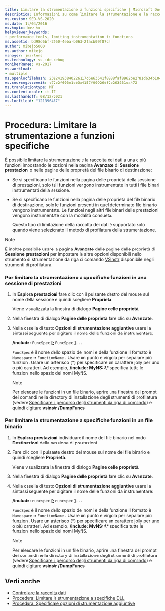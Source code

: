 ```yaml
---
title: Limitare la strumentazione a funzioni specifiche | Microsoft Docs
description: Informazioni su come limitare la strumentazione e la raccolta dati a una o più funzioni impostando le opzioni nella pagina Avanzate o nelle pagine delle proprietà binarie di destinazione.
ms.custom: SEO-VS-2020
ms.date: 11/04/2016
ms.topic: how-to
helpviewer_keywords:
- performance tools, limiting instrumentation to functions
ms.assetid: bd98d6bf-2560-4eba-b063-2facb09f87c4
author: mikejo5000
ms.author: mikejo
manager: jmartens
ms.technology: vs-ide-debug
monikerRange: vs-2017
ms.workload:
- multiple
ms.openlocfilehash: 23924193840226117c6e63541f8288faf8962be2781d634b1040964f3202571f
ms.sourcegitcommit: c72b2f603e1eb3a4157f00926df2e263831ea472
ms.translationtype: MT
ms.contentlocale: it-IT
ms.lasthandoff: 08/12/2021
ms.locfileid: "121396487"
---
```

# <a name="how-to-limit-instrumentation-to-specific-functions"></a>Procedura: Limitare la strumentazione a funzioni specifiche
È possibile limitare la strumentazione e la raccolta dei dati a una o più funzioni impostando le opzioni nella pagina **Avanzate** di **Sessione prestazioni** o nelle pagine delle proprietà del file binario di destinazione:

- Se si specificano le funzioni nella pagina delle proprietà della sessione di prestazioni, solo tali funzioni vengono instrumentate in tutti i file binari instrumentati della sessione.

- Se si specificano le funzioni nella pagina delle proprietà del file binario di destinazione, solo le funzioni presenti in quel determinato file binario vengono instrumentate. Le funzioni negli altri file binari delle prestazioni vengono instrumentate con la modalità consueta.

  Questo tipo di limitazione della raccolta dei dati è supportato solo quando viene selezionato il metodo di profilatura della strumentazione.

> [!NOTE]
> È inoltre possibile usare la pagina **Avanzate** delle pagine delle proprietà di **Sessione prestazioni** per impostare le altre opzioni disponibili nello strumento di strumentazione da riga di comando [VSInstr](../profiling/vsinstr.md) disponibile negli strumenti di profilatura.

### <a name="to-limit-instrumentation-to-specific-functions-in-a-performance-session"></a>Per limitare la strumentazione a specifiche funzioni in una sessione di prestazioni

1. In **Esplora prestazioni** fare clic con il pulsante destro del mouse sul nome della sessione e quindi scegliere **Proprietà**.

    Viene visualizzata la finestra di dialogo **Pagine delle proprietà**.

2. Nella finestra di dialogo **Pagine delle proprietà** fare clic su **Avanzate**.

3. Nella casella di testo **Opzioni di strumentazione aggiuntive** usare la sintassi seguente per digitare il nome delle funzioni da instrumentare:

    **/include:** `FuncSpec` **[;** `FuncSpec` **]**`...`

    `FuncSpec` è il nome dello spazio dei nomi e della funzione Il formato è `Namespace` **::** `FunctionName` . Usare un punto e virgola per separare più funzioni. Usare un asterisco (\*) per specificare un carattere jolly per uno o più caratteri. Ad esempio, **/include: MyNS::\\*** specifica tutte le funzioni nello spazio dei nomi MyNS.

   > [!NOTE]
   > Per elencare le funzioni in un file binario, aprire una finestra del prompt dei comandi nella directory di installazione degli strumenti di profilatura (vedere [Specificare il percorso degli strumenti da riga di comando](../profiling/specifying-the-path-to-profiling-tools-command-line-tools.md)) e quindi digitare **vsinstr /DumpFuncs**

### <a name="to-limit-instrumentation-to-specific-functions-in-a-binary"></a>Per limitare la strumentazione a specifiche funzioni in un file binario

1. In **Esplora prestazioni** individuare il nome del file binario nel nodo **Destinazioni** della sessione di prestazioni.

2. Fare clic con il pulsante destro del mouse sul nome del file binario e quindi scegliere **Proprietà**.

    Viene visualizzata la finestra di dialogo **Pagine delle proprietà**.

3. Nella finestra di dialogo **Pagine delle proprietà** fare clic su **Avanzate**.

4. Nella casella di testo **Opzioni di strumentazione aggiuntive** usare la sintassi seguente per digitare il nome delle funzioni da instrumentare:

    **/include:** `FuncSpec` **[;** `FuncSpec` **]**`...`

    `FuncSpec` è il nome dello spazio dei nomi e della funzione Il formato è `Namespace` **::** `FunctionName` . Usare un punto e virgola per separare più funzioni. Usare un asterisco (\*) per specificare un carattere jolly per uno o più caratteri. Ad esempio, **/include: MyNS::\\*** specifica tutte le funzioni nello spazio dei nomi MyNS.

   > [!NOTE]
   > Per elencare le funzioni in un file binario, aprire una finestra del prompt dei comandi nella directory di installazione degli strumenti di profilatura (vedere [Specificare il percorso degli strumenti da riga di comando](../profiling/specifying-the-path-to-profiling-tools-command-line-tools.md)) e quindi digitare **vsinstr /DumpFuncs**

## <a name="see-also"></a>Vedi anche
- [Controllare la raccolta dati](../profiling/controlling-data-collection.md)
- [Procedura: Limitare la strumentazione a specifiche DLL](../profiling/how-to-limit-instrumentation-to-specific-dlls.md)
- [Procedura: Specificare opzioni di strumentazione aggiuntive](../profiling/how-to-specify-additional-instrumentation-options.md)
